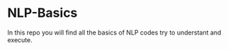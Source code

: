 # NLP-Basics

In this repo you will find all the basics of NLP codes  try to understant and execute.
